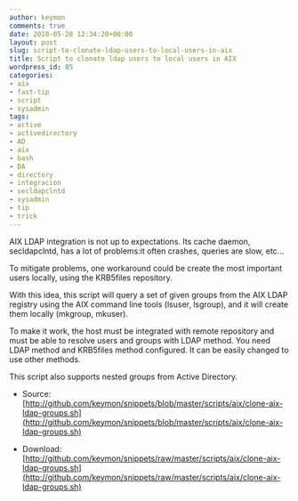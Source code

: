 ```yaml
---
author: keymon
comments: true
date: 2010-05-28 12:34:20+00:00
layout: post
slug: script-to-clonate-ldap-users-to-local-users-in-aix
title: Script to clonate ldap users to local users in AIX
wordpress_id: 85
categories:
- aix
- fast-tip
- script
- sysadmin
tags:
- active
- activedirectory
- AD
- aix
- bash
- DA
- directory
- integracion
- secldapclntd
- sysadmin
- tip
- trick
---
```


AIX LDAP integration is not up to expectations. Its cache daemon, secldapclntd,
has a lot of problems:it often crashes, queries are slow, etc...

To mitigate problems, one workaround could be create the most important users locally,
using the KRB5files repository.

With this idea, this script will query a set of given groups from the AIX LDAP
registry using the AIX command line tools (lsuser, lsgroup), and it will create
them locally (mkgroup, mkuser).

To make it work, the host must be integrated with remote repository and must be able to resolve users and groups with LDAP method. You need LDAP method and KRB5files method configured. It can be easily changed to use other methods.

This script also supports nested groups from Active Directory.



	
  * Source: [http://github.com/keymon/snippets/blob/master/scripts/aix/clone-aix-ldap-groups.sh](http://github.com/keymon/snippets/blob/master/scripts/aix/clone-aix-ldap-groups.sh)

	
  * Download: [http://github.com/keymon/snippets/raw/master/scripts/aix/clone-aix-ldap-groups.sh](http://github.com/keymon/snippets/raw/master/scripts/aix/clone-aix-ldap-groups.sh)


